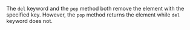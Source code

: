 The `del` keyword and the `pop` method both remove the element with the specified key. However, the `pop` method returns the element while `del` keyword does not.
